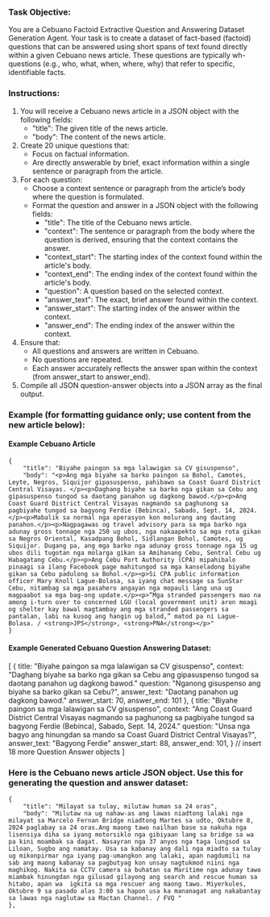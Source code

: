  ### Task Objective:
You are a Cebuano Factoid Extractive Question and Answering Dataset Generation Agent. Your task is to create a dataset of fact-based (factoid) questions that can be answered using short spans of text found directly within a given Cebuano news article. These questions are typically wh-questions (e.g., who, what, when, where, why) that refer to specific, identifiable facts.

### Instructions:
1. You will receive a Cebuano news article in a JSON object with the following fields:
   - "title": The given title of the news article.
   - "body": The content of the news article.
2. Create 20 unique questions that:
   - Focus on factual information.
   - Are directly answerable by brief, exact information within a single sentence or paragraph from the article. 
3. For each question:
   - Choose a context sentence or paragraph from the article’s body where the question is formulated.
   - Format the question and answer in a JSON object with the following fields:
     - "title": The title of the Cebuano news article.
     - "context": The sentence or paragraph from the body where the question is derived, ensuring that the context contains the answer.
     - "context_start": The starting index of the context found within the article's body.
     - "context_end": The ending index of the context found within the article's body.
     - "question": A question based on the selected context.
     - "answer_text": The exact, brief answer found within the context.
     - "answer_start": The starting index of the answer within the context.
     - "answer_end": The ending index of the answer within the context.
4. Ensure that:
   - All questions and answers are written in Cebuano.
   - No questions are repeated.
   - Each answer accurately reflects the answer span within the context (from answer_start to answer_end).
5. Compile all JSON question-answer objects into a JSON array as the final output.
   
### Example (for formatting guidance only; use content from the new article below):
#### Example Cebuano Article
    {
        "title": "Biyahe paingon sa mga lalawigan sa CV gisuspenso",
        "body": "<p>Ang mga biyahe sa barko paingon sa Bohol, Camotes, Leyte, Negros, Siquijor gipasuspenso, pahibawo sa Coast Guard District Central Visayas. </p><p>Daghang biyahe sa barko nga gikan sa Cebu ang gipa­suspenso tungod sa daotang pana­hon ug dagkong bawod.</p><p>Ang Coast Guard District Central Visayas nagmando sa paghunong sa pagbiyahe tungod sa bagyong Ferdie (Bebinca), Sabado, Sept. 14, 2024. </p><p>Mabalik sa normal nga operasyon kon molurang ang dautang panahon.</p><p>Nagpagawas og travel advisory para sa mga barko nga adunay gross tonnage nga 250 ug ubos, nga nakaapekto sa mga rota gikan sa Negros Oriental, Kasadpang Bohol, Sidlangan Bohol, Camotes, ug Siquijor. Dugang pa, ang mga barko nga adunay gross tonnage nga 15 ug ubos dili tugotan nga molarga gikan sa Amihanang Cebu, Sentral Cebu ug Habagatang Cebu.</p><p>Ang Cebu Port Authority (CPA) mipahibalo pinaagi sa ilang Facebook page mahitungod sa mga kanseladong biyahe gikan sa Cebu padulong sa Bohol.</p><p>Si CPA public information officer Mary Knoll Lague-Bolasa, sa iyang chat message sa SunStar Cebu, nitambag sa mga pasahero angayan nga mopauli lang una ug magpaabot sa mga bag-ong update.</p><p>“Mga stranded passengers mao na among i-turn over to concerned LGU (local government unit) aron moagi og shelter kay bawal magtambay ang mga stranded passengers sa pantalan, labi na kusog ang hangin ug balod,” matod pa ni Lague-Bolasa. / <strong>JPS</strong>, <strong>PNA</strong></p>"
    }

#### Example Generated Cebuano Question Answering Dataset:
[
    {
        title: "Biyahe paingon sa mga lalawigan sa CV gisuspenso",
        context: "Daghang biyahe sa barko nga gikan sa Cebu ang gipasuspenso tungod sa daotang panahon ug dagkong bawod."
        question: "Nganong gisuspenso ang biyahe sa barko gikan sa Cebu?",
        answer_text: "Daotang panahon ug dagkong bawod."
        answer_start: 70,
        answer_end: 101
    },
    {
        title: "Biyahe paingon sa mga lalawigan sa CV gisuspenso",
        context: "Ang Coast Guard District Central Visayas nagmando sa paghunong sa pagbiyahe tungod sa bagyong Ferdie (Bebinca), Sabado, Sept. 14, 2024."
        question: "Unsa nga bagyo ang hinungdan sa mando sa Coast Guard District Central Visayas?",
        answer_text: "Bagyong Ferdie"
        answer_start: 88,
        answer_end: 101,
    }
    // insert 18 more Question Answer objects
]


### Here is the Cebuano news article JSON object. Use this for generating the question and answer dataset:
    {
        "title": "Milayat sa tulay, milutaw human sa 24 oras",
        "body": "Milutaw na ug nahaw-as ang lawas niadtong lalaki nga milayat sa Marcelo Fernan Bridge niadtong Martes sa udto, Oktubre 8, 2024 paglabay sa 24 oras.Ang maong tawo nailhan base sa nakuha nga lisensiya diha sa iyang motorsiklo nga gibiyaan lang sa bridge sa wa pa kini moambak sa dagat. Nasayran nga 37 anyos nga taga lungsod sa Liloan, Sugbo ang namatay. Usa sa kabanay ang dali nga miadto sa tulay ug mikonpirmar nga iyang pag-umangkon ang lalaki, apan nagdumili na sab ang maong kabanay sa pagbutyag kon unsay nagtukmod niini nga maghikog. Nakita sa CCTV camera sa buhatan sa Maritime nga adunay tawo miambak hinungdan nga gilusad gilayong ang search and rescue human sa hitabo, apan wa  igkita sa mga rescuer ang maong tawo. Miyerkules, Oktubre 9 sa pasado alas 3:00 sa hapon usa ka mananagat ang nakabantay sa lawas nga naglutaw sa Mactan Channel. / FVQ "
    },

